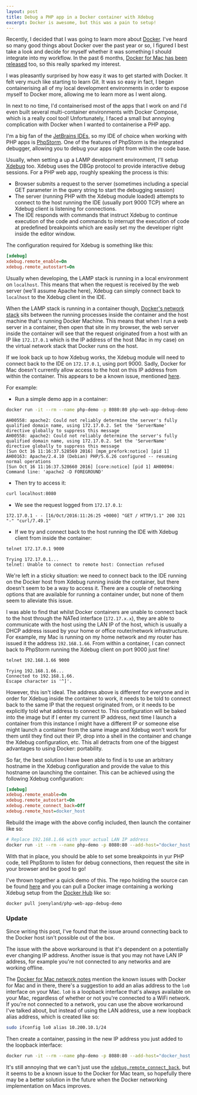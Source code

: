 ```yaml
---
layout: post
title: Debug a PHP app in a Docker container with Xdebug
excerpt: Docker is awesome, but this was a pain to setup!
---
```


Recently, I decided that I was going to learn more about [Docker][docker-site]. I've heard so many good things about
Docker over the past year or so, I figured I best take a look and decide for myself whether it was something I should
integrate into my workflow. In the past 6 months, [Docker for Mac has been released][docker-for-mac-release-post] too,
so this really sparked my interest.

I was pleasantly surprised by how easy it was to get started with Docker. It felt very much like starting to learn Git.
It was so easy in fact, I began containerising all of my local development environments in order to expose myself to
Docker more, allowing me to learn more as I went along.

In next to no time, I'd containerised most of the apps that I work on and I'd even built several multi-container
environments with Docker Compose, which is a really cool tool! Unfortunately, I faced a small but annoying complication
with Docker when I wanted to containerise a PHP app.

I'm a big fan of the [JetBrains IDEs][jetbrains-ides], so my IDE of choice when working with PHP apps is
[PhpStorm][phpstorm-site]. One of the features of PhpStorm is the integrated debugger, allowing you to debug your apps
right from within the code base.

Usually, when setting a up a LAMP development environment, I'll setup [Xdebug][xdebug] too. Xdebug uses the DBGp
protocol to provide interactive debug sessions. For a PHP web app, roughly speaking the process is this:

 * Browser submits a request to the server (sometimes including a special GET parameter in the query string to start
 the debugging session)
 * The server (running PHP with the Xdebug module loaded) attempts to connect to the host running the IDE (usually port
 9000 TCP) where an Xdebug client is listening for connections.
 * The IDE responds with commands that instruct Xdebug to continue execution of the code and commands to interrupt the
 execution of code at predefined breakpoints which are easily set my the developer right inside the editor window.

The configuration required for Xdebug is something like this:

```ini
[xdebug]
xdebug.remote_enable=On
xdebug.remote_autostart=On
```

Usually when developing, the LAMP stack is running in a local environment on `localhost`. This means that when the
request is received by the web server (we'll assume Apache here), Xdebug can simply connect back to `localhost` to the
Xdebug client in the IDE.

When the LAMP stack is running in a container though, [Docker's network stack][docker-networking] sits between the running processes inside
the container and the host machine that's running Docker Machine. This means that when I run a web server in a
container, then open that site in my browser, the web server inside the container will see that the request originated
from a host with an IP like `172.17.0.1` which is the IP address of the host (Mac in my case) on the virtual network
stack that Docker runs on the host.

If we look back up to how Xdebug works, the Xdebug module will need to connect back to the IDE on `172.17.0.1`,
using port 9000. Sadly, Docker for Mac doesn't currently allow access to the host on this IP address from within the
container. This appears to be a known issue, mentioned [here][docker-for-mac-network-known-issues].

For example:

* Run a simple demo app in a container:

```bash
docker run -it --rm --name php-demo -p 8080:80 php-web-app-debug-demo
```

```
AH00558: apache2: Could not reliably determine the server's fully qualified domain name, using 172.17.0.2. Set the 'ServerName' directive globally to suppress this message
AH00558: apache2: Could not reliably determine the server's fully qualified domain name, using 172.17.0.2. Set the 'ServerName' directive globally to suppress this message
[Sun Oct 16 11:16:37.528569 2016] [mpm_prefork:notice] [pid 1] AH00163: Apache/2.4.10 (Debian) PHP/5.6.26 configured -- resuming normal operations
[Sun Oct 16 11:16:37.528660 2016] [core:notice] [pid 1] AH00094: Command line: 'apache2 -D FOREGROUND'
```

* Then try to access it:

```bash
curl localhost:8080
```

* We see the request logged from `172.17.0.1`:

```
172.17.0.1 - - [16/Oct/2016:11:26:25 +0000] "GET / HTTP/1.1" 200 321 "-" "curl/7.49.1"
```

* If we try and connect back to the host running the IDE with Xdebug client from inside the container:

```bash
telnet 172.17.0.1 9000
```

```
Trying 172.17.0.1...
telnet: Unable to connect to remote host: Connection refused
```

We're left in a sticky situation: we need to connect back to the IDE running on the Docker host from Xdebug running
inside the container, but there doesn't seem to be a way to access it. There are a couple of networking options that
are available for running a container under, but none of them seem to alleviate this issue.

I was able to find that whilst Docker containers are unable to connect back to the host through the NATed interface
(`172.17.x.x`), they are able to communicate with the host using the LAN IP of the host, which is usually a DHCP
address issued by your home or office router/network infrastructure. For example, my Mac is running on my home network
and my router has issued it the address `192.168.1.66`. From within a container, I can connect back to PhpStorm running
the Xdebug client on port 9000 just fine!

```bash
telnet 192.168.1.66 9000
```

```
Trying 192.168.1.66...
Connected to 192.168.1.66.
Escape character is '^]'.
```

However, this isn't ideal. The address above is different for everyone and in order for Xdebug inside the container to
work, it needs to be told to connect back to the same IP that the request originated from, or it needs to be explicitly
told what address to connect to. This configuration will be baked into the image but if I enter my current IP address,
next time I launch a container from this instance I might have a different IP or someone else might launch a container
from the same image and Xdebug won't work for them until they find out their IP, drop into a shell in the container and
change the Xdebug configuration, etc. This all detracts from one of the biggest advantages to using Docker: portability.

So far, the best solution I have been able to find is to use an arbitrary hostname in the Xdebug configuration and
provide the value to this hostname on launching the container. This can be achieved using the following Xdebug configuration:


```ini
[xdebug]
xdebug.remote_enable=On
xdebug.remote_autostart=On
xdebug.remote_connect_back=Off
xdebug.remote_host=docker_host
```

Rebuild the image with the above config included, then launch the container like so:

```bash
# Replace 192.168.1.66 with your actual LAN IP address
docker run -it --rm --name php-demo -p 8080:80 --add-host="docker_host:192.168.1.66" php-web-app-debug-demo
```

With that in place, you should be able to set some breakpoints in yur PHP code, tell PhpStorm to listen for debug
connections, then request the site in your browser and be good to go!

I've thrown together a quick demo of this. The repo holding the source can be found [here][demo-repo] and you can pull a Docker image containing a working Xdebug setup from the [Docker Hub][docker-hub-demo-image] like so:

```bash
docker pull joenyland/php-web-app-debug-demo
```

### Update

Since writing this post, I've found that the issue around connecting back to the Docker host isn't possible out of the
box.

The issue with the above workaround is that it's dependent on a potentially ever changing IP address. Another issue is
that you may not have LAN IP address, for example you're not connected to any networks and are working offline.

The [Docker for Mac network notes][docker-for-mac-network-notes] mention the known issues with Docker for Mac and in there, there's a suggestion to add
an alias address to the `lo0` interface on your Mac. `lo0` is a loopback interface that's always available on your Mac,
regardless of whether or not you're connected to a WiFi network. If you're not connected to a network, you can use the
above workaround I've talked about, but instead of using the LAN address, use a new loopback alias address, which is
created like so:

```bash
sudo ifconfig lo0 alias 10.200.10.1/24
```

Then create a container, passing in the new IP address you just added to the loopback interface:

```bash
docker run -it --rm --name php-demo -p 8080:80 --add-host="docker_host:10.200.10.1" joenyland/php-web-app-debug-demo
```

It's still annoying that we can't just use the [`xdebug.remote_connect_back`][xdebug-connect-back], but it seems to be
a known issue to the Docker for Mac team, so hopefully there may be a better solution in the future when the Docker
networking implementation on Macs improves.

[docker-site]: https://www.docker.com
[demo-repo]: https://github.com/JoeNyland/docker-php-web-app-debug-demo
[docker-for-mac-release-post]: https://blog.docker.com/2016/07/docker-for-mac-and-windows-production-ready/
[docker-compose-example-1]: https://github.com/JoeNyland/docker-compose-test
[docker-compose-example-2]: https://github.com/JoeNyland/docker-compose-wordpress-test
[phpstorm-site]: https://www.jetbrains.com/phpstorm/
[jetbrains-ides]: https://www.jetbrains.com/products.html?fromMenu#type=ide
[xdebug]: https://xdebug.org
[docker-networking]: https://docs.docker.com/engine/userguide/networking/
[docker-for-mac-network-known-issues]: https://docs.docker.com/docker-for-mac/networking/#/known-limitations-use-cases-and-workarounds
[xdebug-connect-back]: https://xdebug.org/docs/all_settings#remote_connect_back
[docker-for-mac-network-notes]: https://docs.docker.com/docker-for-mac/networking/#/use-cases-and-workarounds
[docker-hub-demo-image]: https://hub.docker.com/r/joenyland/php-web-app-debug-demo/
